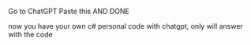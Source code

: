 Go to ChatGPT
Paste this
AND DONE

now you have your own c# personal code with chatgpt, only will answer with the code
